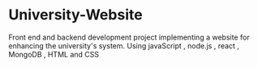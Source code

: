 # University-Website
Front end and backend development project implementing a website for enhancing the university's system. Using javaScript , node.js , react , MongoDB , HTML and CSS
